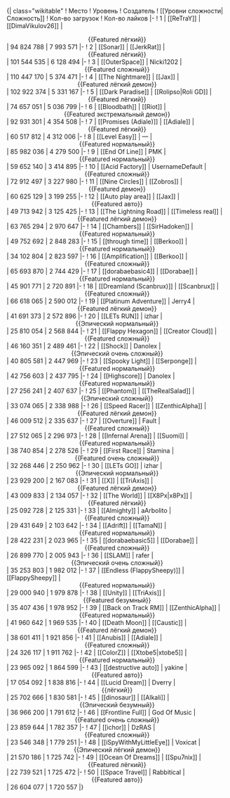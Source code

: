 {| class="wikitable"
! Место
! Уровень
! Создатель
! [[Уровни сложности|Сложность]]
! Кол-во загрузок
! Кол-во лайков
|-
! 1
| [[ReTraY]]
| [[DimaVikulov26]]
| <center>{{Featured лёгкий}}</center>
| 94 824 788
| 7 993 571
|-
! 2
| [[Sonar]]
| [[JerkRat]]
| <center>{{Featured лёгкий}}</center>
| 101 544 535
| 6 128 494
|-
! 3
| [[OuterSpace]]
| Nicki1202
| <center>{{Featured сложный}}</center>
| 110 447 170
| 5 374 471
|-
! 4
| [[The Nightmare]]
| [[Jax]]
| <center>{{Featured лёгкий демон}}</center>
| 102 922 374
| 5 331 167
|-
! 5
| [[Dark Paradise]]
| [[Rolipso|Roli GD]]
| <center>{{Featured лёгкий}}</center>
| 74 657 051
| 5 036 799
|-
! 6
| [[Bloodbath]]
| [[Riot]]
| <center>{{Featured экстремальный демон}}</center>
| 92 931 301
| 4 354 508
|-
! 7
| [[Promises (Adiale)]]
| [[Adiale]]
| <center>{{Featured лёгкий}}</center>
| 60 517 812
| 4 312 006
|-
! 8
| [[Level Easy]]
| —
| <center>{{Featured нормальный}}</center>
| 85 982 036
| 4 279 500
|-
! 9
| [[End Of Line]]
| PMK
| <center>{{Featured нормальный}}</center>
| 59 652 140
| 3 414 895
|-
! 10
| [[Acid Factory]]
| UsernameDefault
| <center>{{Featured сложный}}</center>
| 72 912 497
| 3 227 980
|-
! 11
| [[Nine Circles]]
| [[Zobros]]
| <center>{{Featured демон}}</center>
| 60 625 129
| 3 199 255
|-
! 12
| [[Auto play area]]
| [[Jax]]
| <center>{{Featured авто}}</center>
| 49 713 942
| 3 125 425
|-
! 13
| [[The Lightning Road]]
| [[Timeless real]]
| <center>{{Featured лёгкий демон}}</center>
| 63 765 294
| 2 970 647
|-
! 14
| [[Chambers]]
| [[SirHadoken]]
| <center>{{Featured нормальный}}</center>
| 49 752 692
| 2 848 283
|-
! 15
| [[through time]]
| [[Berkoo]]
| <center>{{Featured нормальный}}</center>
| 34 102 804
| 2 823 597
|-
! 16
| [[Amplification]]
| [[Berkoo]]
| <center>{{Featured сложный}}</center>
| 65 693 870
| 2 744 429
|-
! 17
| [[dorabaebasic4]]
| [[Dorabae]]
| <center>{{Featured нормальный}}</center>
| 45 901 771
| 2 720 891
|-
! 18
| [[Dreamland (Scanbrux)]]
| [[Scanbrux]]
| <center>{{Featured сложный}}</center>
| 66 618 065
| 2 590 012
|-
! 19
| [[Platinum Adventure]]
| Jerry4
| <center>{{Featured лёгкий демон}}</center>
| 41 691 373
| 2 572 896
|-
! 20
| [[LETs  RUN]]
| izhar
| <center>{{Эпический нормальный}}</center>
| 25 810 054
| 2 568 844
|-
! 21
| [[Flappy Hexagon]]
| [[Creator Cloud]]
| <center>{{Featured сложный}}</center>
| 46 160 351
| 2 489 461
|-
! 22
| [[Shock]]
| Danolex
| <center>{{Эпический очень сложный}}</center>
| 40 805 581
| 2 447 969
|-
! 23
| [[Spooky Light]]
| [[Serponge]]
| <center>{{Featured нормальный}}</center>
| 42 756 603
| 2 437 795
|-
! 24
| [[Highscore]]
| Danolex
| <center>{{Featured нормальный}}</center>
| 27 256 241
| 2 407 637
|-
! 25
| [[Phantom]]
| [[TheRealSalad]]
| <center>{{Эпический сложный}}</center>
| 33 074 065
| 2 338 988
|-
! 26
| [[Speed Racer]]
| [[ZenthicAlpha]]
| <center>{{Featured лёгкий демон}}</center>
| 46 009 512
| 2 335 637
|-
! 27
| [[Overture]]
| Fault
| <center>{{Featured сложный}}</center>
| 27 512 065
| 2 296 973
|-
! 28
| [[Infernal Arena]]
| [[Suomi]]
| <center>{{Featured нормальный}}</center>
| 38 740 854
| 2 278 526
|-
! 29
| [[First Race]]
| Stamina
| <center>{{Featured очень сложный}}</center>
| 32 268 446
| 2 250 962
|-
! 30
| [[LETs GO]]
| izhar
| <center>{{Эпический нормальный}}</center>
| 23 929 200
| 2 167 083
|-
! 31
| [[X]]
| [[TriAxis]]
| <center>{{Featured лёгкий демон}}</center>
| 43 009 833
| 2 134 057
|-
! 32
| [[The World]]
| [[X8Px|x8Px]]
| <center>{{Featured лёгкий}}</center>
| 25 092 728
| 2 125 331
|-
! 33
| [[Almighty]]
| aArbolito
| <center>{{Featured сложный}}</center>
| 29 431 649
| 2 103 642
|-
! 34
| [[Adrift]]
| [[TamaN]]
| <center>{{Featured нормальный}}</center>
| 28 422 231
| 2 023 965
|-
! 35
| [[dorabaebasic5]]
| [[Dorabae]]
| <center>{{Featured сложный}}</center>
| 26 899 770
| 2 005 943
|-
! 36
| [[SLAM]]
| rafer
| <center>{{Эпический очень сложный}}</center>
| 35 253 803
| 1 982 012
|-
! 37
| [[Endless (FlappySheepy)]]
| [[FlappySheepy]]
| <center>{{Featured нормальный}}</center>
| 29 000 940
| 1 979 878
|-
! 38
| [[Unity]]
| [[TriAxis]]
| <center>{{Featured безумный}}</center>
| 35 407 436
| 1 978 952
|-
! 39
| [[Back on Track RM]]
| [[ZenthicAlpha]]
| <center>{{Featured нормальный}}</center>
| 41 960 642
| 1 969 535
|-
! 40
| [[Death Moon]]
| [[Caustic]]
| <center>{{Featured лёгкий демон}}</center>
| 38 601 411
| 1 921 856
|-
! 41
| [[Anubis]]
| [[Adiale]]
| <center>{{Featured сложный}}</center>
| 24 326 117
| 1 911 762
|-
! 42
| [[ColorZ]]
| [[Xtobe5|xtobe5]]
| <center>{{Featured нормальный}}</center>
| 23 965 092
| 1 864 599
|-
! 43
| [[destructive auto]]
| yakine
| <center>{{Featured авто}}</center>
| 17 054 092
| 1 838 816
|-
! 44
| [[Lucid Dream]]
| Dverry
| <center>{{лёгкий}}</center>
| 25 702 666
| 1 830 581
|-
! 45
| [[dinosaur]]
| [[Alkali]]
| <center>{{Эпический безумный}}</center>
| 36 966 200
| 1 791 612
|-
! 46
| [[Frontline Full]]
| God Of Music
| <center>{{Featured очень сложный}}</center>
| 23 859 644
| 1 782 357
|-
! 47
| [[ichor]]
| DzRAS
| <center>{{Featured сложный}}</center>
| 23 546 348
| 1 779 251
|-
! 48
| [[iSpyWithMyLittleEye]]
| Voxicat
| <center>{{Эпический лёгкий демон}}</center>
| 21 570 186
| 1 725 742
|-
! 49
| [[Ocean Of Dreams]]
| [[Spu7nix]]
| <center>{{Featured лёгкий}}</center>
| 22 739 521
| 1 725 472
|-
! 50
| [[Space Travel]]
| Rabbitical
| <center>{{Featured авто}}</center>
| 26 604 077
| 1 720 557
|}